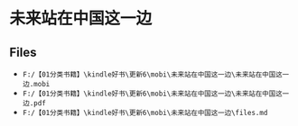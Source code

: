 # 未来站在中国这一边

## Files

- `F:/【01分类书籍】\kindle好书\更新6\mobi\未来站在中国这一边\未来站在中国这一边.mobi`
- `F:/【01分类书籍】\kindle好书\更新6\mobi\未来站在中国这一边\未来站在中国这一边.pdf`
- `F:/【01分类书籍】\kindle好书\更新6\mobi\未来站在中国这一边\files.md`

